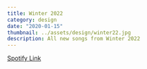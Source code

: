 ```yaml
---
title: Winter 2022
category: design
date: "2020-01-15"
thumbnail: ../assets/design/winter22.jpg
description: All new songs from Winter 2022
---
```

<a href = "https://open.spotify.com/playlist/0Bqlv23SSzxCQRxxVHxEfR?si=ed3853f7fc964f88" target="_blank" class = "err">Spotify Link</a>
